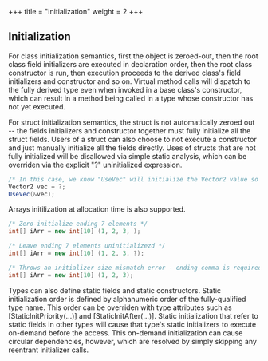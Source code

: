 +++
title = "Initialization"
weight = 2
+++

## Initialization
For class initialization semantics, first the object is zeroed-out, then the root class field initializers are executed in declaration order, then the root class constructor is run, then execution proceeds to the derived class's field initializers and constructor and so on. Virtual method calls will dispatch to the fully derived type even when invoked in a base class's constructor, which can result in a method being called in a type whose constructor has not yet executed.

For struct initialization semantics, the struct is not automatically zeroed out -- the fields initializers and constructor together must fully initialize all the struct fields. Users of a struct can also choose to not execute a constructor and just manually initialize all the fields directly. Uses of structs that are not fully initialized will be disallowed via simple static analysis, which can be overriden via the explicit "?" uninitialized expression.

```C#
/* In this case, we know "UseVec" will initialize the Vector2 value so we use '?' to avoid a "Not initialized" error */
Vector2 vec = ?;
UseVec(&vec);
```

Arrays initilization at allocation time is also supported.

```C#
/* Zero-initialize ending 7 elements */
int[] iArr = new int[10] (1, 2, 3, );

/* Leave ending 7 elements uninitializezd */
int[] iArr = new int[10] (1, 2, 3, ?);

/* Throws an initializer size mismatch error - ending comma is required to zero-initialize if desired */
int[] iArr = new int[10] (1, 2, 3);
```

Types can also define static fields and static constructors. Static initialization order is defined by alphanumeric order of the fully-qualified type name. This order can be overriden with type attributes such as [StaticInitPriority(...)] and [StaticInitAfter(...)]. Static initialization that refer to static fields in other types will cause that type's static initializers to execute on-demand before the access. This on-demand initialization can cause circular dependencies, however, which are resolved by simply skipping any reentrant initializer calls.
